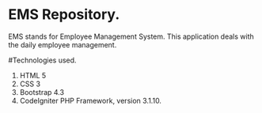 # EMS Repository. 
EMS stands for Employee Management System. This application deals with the daily employee management. 

#Technologies used. 
1. HTML 5
2. CSS 3
3. Bootstrap 4.3
4. CodeIgniter PHP Framework, version 3.1.10.
